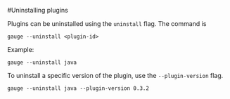 #Uninstalling plugins

Plugins can be uninstalled using the `uninstall` flag. The command is

`gauge --uninstall <plugin-id>`

Example:
````
gauge --uninstall java
````

To uninstall a specific version of the plugin, use the `--plugin-version` flag.
````
gauge --uninstall java --plugin-version 0.3.2
````
